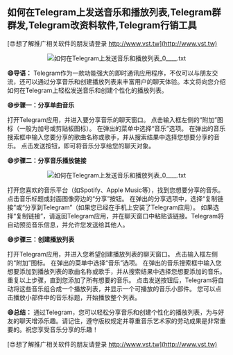 ## **如何在Telegram上发送音乐和播放列表,Telegram群群发,Telegram改资料软件,Telegram行销工具**

[😍想了解推广相关软件的朋友请登录 http://www.vst.tw](http://www.vst.tw)

 <center><img src="https://vst.tw/MP4/tuiguang/png/6.png" alt="如何在Telegram上发送音乐和播放列表_0____.txt"></center>

**😄导语：**
Telegram作为一款功能强大的即时通讯应用程序，不仅可以与朋友交流，还可以通过分享音乐和创建播放列表来丰富用户的聊天体验。本文将向您介绍如何在Telegram上轻松发送音乐和创建个性化的播放列表。

**😄步骤一：分享单曲音乐**

打开Telegram应用，并进入要分享音乐的聊天窗口。
点击输入框左侧的“附加”图标（一般为加号或剪贴板图标）。
在弹出的菜单中选择“音乐”选项。
在弹出的音乐搜索框中输入您要分享的歌曲名称或歌手，并从搜索结果中选择您想要分享的音乐。
点击发送按钮，即可将音乐分享给您的聊天对象。

**😄步骤二：分享音乐播放链接**

 <center><img src="https://vst.tw/MP4/tuiguang/png/2.png" alt="如何在Telegram上发送音乐和播放列表_0____.txt"></center>

打开您喜欢的音乐平台（如Spotify、Apple Music等），找到您想要分享的音乐。
点击音乐标题或封面图像旁边的“分享”按钮。
在弹出的分享选项中，选择“复制链接”或“分享到Telegram”（如果您已经在手机上安装了Telegram应用）。
如果选择“复制链接”，请返回Telegram应用，并在聊天窗口中粘贴该链接。Telegram将自动预览音乐信息，并允许您发送给其他人。

**😄步骤三：创建播放列表**

打开Telegram应用，并进入您希望创建播放列表的聊天窗口。
点击输入框左侧的“附加”图标。
在弹出的菜单中选择“音乐”选项。
在弹出的音乐搜索框中输入您想要添加到播放列表的歌曲名称或歌手，并从搜索结果中选择您想要添加的音乐。
重复以上步骤，直到您添加了所有想要的音乐。
点击发送按钮后，Telegram将自动将这些音乐组合成一个播放列表，并显示一个可播放的音乐小部件。
您可以点击播放小部件中的音乐标题，开始播放整个列表。

**😄总结：**
通过Telegram，您可以轻松分享音乐和创建个性化的播放列表，为与好友的聊天增添乐趣。请记住，遵守版权规定并尊重音乐艺术家的劳动成果是非常重要的。祝您享受音乐分享的乐趣！

[😍想了解推广相关软件的朋友请登录 http://www.vst.tw](http://www.vst.tw)




